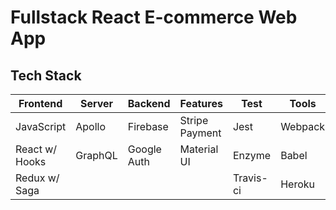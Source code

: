 # Fullstack React E-commerce Web App

<!-- [![Build Status](https://travis-ci.org/SunnyChangMei/React-Fullstack-Ecommerce.svg?branch=master)](https://travis-ci.org/SunnyChangMei/React-Fullstack-Ecommerce) -->

## Tech Stack

| Frontend       | Server  | Backend     | Features       | Test      | Tools   |
| -------------- | ------- | ----------- | -------------- | --------- | ------- |
| JavaScript     | Apollo  | Firebase    | Stripe Payment | Jest      | Webpack |
| React w/ Hooks | GraphQL | Google Auth | Material UI    | Enzyme    | Babel   |
| Redux w/ Saga  |         |             |                | Travis-ci | Heroku  |
